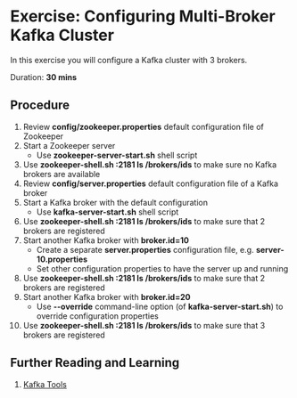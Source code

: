 # Exercise: Configuring Multi-Broker Kafka Cluster

In this exercise you will configure a Kafka cluster with 3 brokers.

Duration: **30 mins**

## Procedure

1. Review **config/zookeeper.properties** default configuration file of Zookeeper
1. Start a Zookeeper server
    * Use **zookeeper-server-start.sh** shell script
1. Use **zookeeper-shell.sh :2181 ls /brokers/ids** to make sure no Kafka brokers are available
1. Review **config/server.properties** default configuration file of a Kafka broker
1. Start a Kafka broker with the default configuration
    * Use **kafka-server-start.sh** shell script
1. Use **zookeeper-shell.sh :2181 ls /brokers/ids** to make sure that 2 brokers are registered
1. Start another Kafka broker with **broker.id=10**
    * Create a separate **server.properties** configuration file, e.g. **server-10.properties**
    * Set other configuration properties to have the server up and running
1. Use **zookeeper-shell.sh :2181 ls /brokers/ids** to make sure that 2 brokers are registered
1. Start another Kafka broker with **broker.id=20**
    * Use **--override** command-line option (of **kafka-server-start.sh**) to override configuration properties
1. Use **zookeeper-shell.sh :2181 ls /brokers/ids** to make sure that 3 brokers are registered

## Further Reading and Learning

1. [Kafka Tools](https://jaceklaskowski.gitbooks.io/apache-kafka/content/kafka-tools.html)
